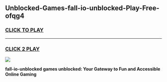 
## Unblocked-Games-fall-io-unblocked-Play-Free-ofqg4
<h3>
<a href="https://premium76.site?title=fall-io-unblocked&ref=18A1">CLICK TO PLAY</a></h3>
<hr>

<h3>
<a href="https://premium76.site?title=fall-io-unblocked&ref=18A1">CLICK 2 PLAY</a>
  
</h3>

<a href="https://premium76.site?title=fall-io-unblocked&ref=18A1"><img src="https://clearcache.store/games.png"></a>


**fall-io-unblocked games unblocked: Your Gateway to Fun and Accessible Online Gaming**
